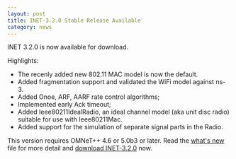 ```yaml
---
layout: post
title: INET-3.2.0 Stable Release Available
category: news
---
```


INET 3.2.0 is now available for download. 

Highlights:

* The recenly added new 802.11 MAC model is now the default.
* Added fragmentation support and validated the WiFi model against ns-3.
* Added Onoe, ARF, AARF rate control algorithms;
* Implemented early Ack timeout;
* Added Ieee80211IdealRadio, an ideal channel model (aka unit disc radio) suitable for use with Ieee80211Mac.
* Added support for the simulation of separate signal parts in the Radio.

This version requires OMNeT++ 4.6 or 5.0b3 or later. Read the
[what's new](https://github.com/inet-framework/inet/blob/v3.2.0/WHATSNEW) file for more detail and
[download INET-3.2.0](https://github.com/inet-framework/inet/releases/download/v3.2.0/inet-3.2.0-src.tgz)
now.

